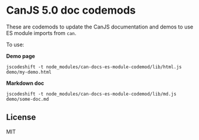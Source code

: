 # CanJS 5.0 doc codemods

These are codemods to update the CanJS documentation and demos to use ES module imports from `can`.

To use:

__Demo page__

```shell
jscodeshift -t node_modules/can-docs-es-module-codemod/lib/html.js demo/my-demo.html
```

__Markdown doc__

```shell
jscodeshift -t node_modules/can-docs-es-module-codemod/lib/md.js demo/some-doc.md
```

## License

MIT
